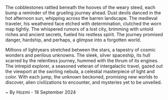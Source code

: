 
The cobblestones rattled beneath the hooves of the weary steed, each bump a reminder of the grueling journey ahead. Dust devils danced in the hot afternoon sun, whipping across the barren landscape. The medieval traveler, his weathered face etched with determination, clutched the worn map tightly. The whispered rumors of a lost city, brimming with untold riches and ancient secrets, fueled his restless spirit. The journey promised danger, hardship, and perhaps, a glimpse into a forgotten world.

Millions of lightyears stretched between the stars, a tapestry of cosmic wonders and perilous unknowns. The sleek, silver spaceship, its hull scarred by the relentless journey, hummed with the thrum of its engines. The intrepid explorer, a seasoned veteran of intergalactic travel, gazed out the viewport at the swirling nebula, a celestial masterpiece of light and color. With each jump, the unknown beckoned, promising new worlds to discover, alien civilizations to encounter, and mysteries yet to be unveiled. 

~ By Hozmi - 18 September 2024
